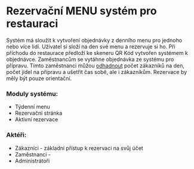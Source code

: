 # Rezervační MENU systém pro restauraci

Systém má sloužit k vytvoření objednávky z denního menu pro jednoho nebo více lidí. Uživatel si složí na den své menu a rezervuje si ho. Při příchodu do restaurace předloží ke skeneru QR Kód vytvořen systémem k objednávce. Zaměstnancům se vytáhne objednávka ze systému pro přípravu. Tímto zaměstnanci můžou <ins>odhadnout</ins> počet zákazníků na den, počet jídel na přípravu a ušetřit čas sobě, ale i zákazníkům. Rezervace by měly být pouze orientační.

### Moduly systému:
- Týdenní menu
- Rezervační stránka
- Aktivní rezervace

### Aktéři:
- Zákazníci - základní přístup k rezervaci na svůj účet
- Zaměstnanci - 
- Administrátoři